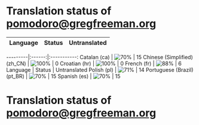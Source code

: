 # Translation status of pomodoro@gregfreeman.org

Language | Status | Untranslated
---------|:------:|:-----------:

---------|:------:|:-----------:
Catalan (ca) | ![70%](http://progressed.io/bar/70) | 15
Chinese (Simplified) (zh_CN) | ![100%](http://progressed.io/bar/100) | 0
Croatian (hr) | ![100%](http://progressed.io/bar/100) | 0
French (fr) | ![88%](http://progressed.io/bar/88) | 6
Language | Status | Untranslated
Polish (pl) | ![71%](http://progressed.io/bar/71) | 14
Portuguese (Brazil) (pt_BR) | ![70%](http://progressed.io/bar/70) | 15
Spanish (es) | ![70%](http://progressed.io/bar/70) | 15
# Translation status of pomodoro@gregfreeman.org

